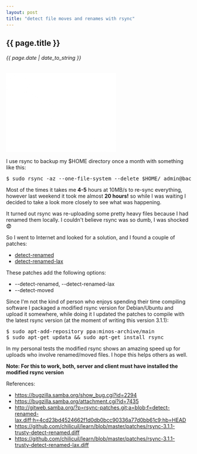 ```yaml
---
layout: post
title: "detect file moves and renames with rsync"
---
```


## {{ page.title }}

###### {{ page.date | date_to_string }}

**[![](/assets/img/102.png)](/assets/img/102.png)**

I use rsync to backup my $HOME directory once a month with something like this:

<pre class="sh_sh">
$ sudo rsync -az --one-file-system --delete $HOME/ admin@backup.javier.io:~/backup/$(hostname)
</pre>

Most of the times it takes me **4-5** hours at 10MB/s to re-sync everything, however last weekend it took me almost **20 hours!** so while I was waiting I decided to take a look more closely to see what was happening.

It turned out rsync was re-uploading some pretty heavy files because I had renamed them locally. I couldn't believe rsync was so dumb, I was shocked &#128552;

So I went to Internet and looked for a solution, and I found a couple of patches:

- [detect-renamed](https://attachments.samba.org/attachment.cgi?id=7435)
- [detect-renamed-lax](https://git.samba.org/?p=rsync-patches.git;a=blob;f=detect-renamed-lax.diff;h=4cd23bd4524662f1d0db0bcc90336a77d0bb61c9;hb=HEAD)

These patches add the following options:

- --detect-renamed, --detect-renamed-lax
- --detect-moved

Since I'm not the kind of person who enjoys spending their time compiling software I packaged a modified rsync version for Debian/Ubuntu and upload it somewhere, while doing it I updated the patches to compile with the latest rsync version (at the moment of writing this version 3.1.1):

<pre class="sh_sh">
$ sudo apt-add-repository ppa:minos-archive/main
$ sudo apt-get updata &amp;&amp; sudo apt-get install rsync
</pre>

In my personal tests the modified rsync shows an amazing speed up for uploads who involve renamed/moved files. I hope this helps others as well.

**Note: For this to work, both, server and client must have installed the modified rsync version**

References:

- https://bugzilla.samba.org/show_bug.cgi?id=2294
- https://bugzilla.samba.org/attachment.cgi?id=7435
- http://gitweb.samba.org/?p=rsync-patches.git;a=blob;f=detect-renamed-lax.diff;h=4cd23bd4524662f1d0db0bcc90336a77d0bb61c9;hb=HEAD
- https://github.com/chilicuil/learn/blob/master/patches/rsync-3.1.1-trusty-detect-renamed.diff
- https://github.com/chilicuil/learn/blob/master/patches/rsync-3.1.1-trusty-detect-renamed-lax.diff
